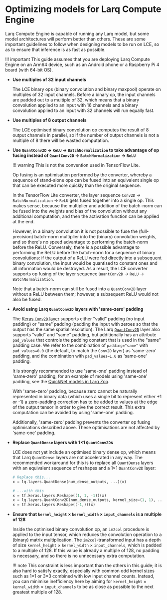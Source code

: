 # Optimizing models for Larq Compute Engine

Larq Compute Engine is capable of running any Larq model, but some model
architectures will perform better than others. These are some important
guidelines to follow when designing models to be run on LCE, so as to ensure
that inference is as fast as possible.

!!! important
    This guide assumes that you are deploying Larq Compute Engine on an Arm64
    device, such as an Android phone or a Raspberry Pi 4 board (with 64-bit OS).

*   **Use multiples of 32 input channels**

    The LCE binary ops (binary convolution and binary maxpool) operate on
    multiples of 32 input channels. Before a binary op, the input channels are
    padded out to a multiple of 32, which means that a binary convolution
    applied to an input with 16 channels and a binary convolution applied to an
    input with 32 channels will run equally fast.

*   **Use multiples of 8 output channels**

    The LCE optimised binary convolution op computes the result of 8 output
    channels in parallel, so if the number of output channels is not a multiple
    of 8 there will be wasted computation.

*   **Use `QuantConv2D` → `ReLU` → `BatchNormalization` to take advantage of op
    fusing instead of `QuantConv2D` → `BatchNormalization` → `ReLU`**

    !!! warning
        This is not the convention used in TensorFlow Lite.

    Op fusing is an optimisation performed by the converter, whereby a
    sequence of stand-alone ops can be fused into an equivalent single op that
    can be executed more quickly than the original sequence.

    In the TensorFlow Lite converter, the layer sequence `Conv2D` →
    `BatchNormalization` → `ReLU` gets fused together into a single op. This
    makes sense, because the multiplier and addition of the batch-norm can be
    fused into the weights and bias of the convolution without any additional
    computation, and then the activation function can be applied at the end.

    However, in a binary convolution it is not possible to fuse the
    (full-precision) batch-norm multiplier into the (binary) convolution
    weights, and so there's no speed advantage to performing the batch-norm
    before the ReLU. Conversely, there *is* a possible advantage to performing
    the ReLU before the batch-norm for a sequence of binary convolutions: if the
    output of a ReLU were fed directly into a subsequent binary convolution, the
    input would be quantised to constant ones and all information would be
    destroyed. As a result, the LCE converter supports op fusing of the layer
    sequence `QuantConv2D` → `ReLU` → `BatchNormalization`.

    Note that a batch-norm can still be fused into a `QuantConv2D` layer without
    a ReLU between them; however, a subsequent ReLU would not also be fused.

*   **Avoid using Larq `QuantConv2D` layers with 'same-zero' padding**

    The [Keras `Conv2D`
    layer](https://www.tensorflow.org/api_docs/python/tf/keras/layers/Conv2D)
    supports either "valid" padding (no input padding) or "same" padding
    (padding the input with zeroes so that the output has the same spatial
    resolution). The Larq [`QuantConv2D`](/larq/api/layers/#quantconv2d) layer
    also supports "valid" and "same" padding, but additionally has an attribute
    `pad_values` that controls the padding constant that is used in the "same"
    padding case. We refer to the combination of `padding="same"` with
    `pad_values=0.0` (the default, to match the `Conv2D` layer) as 'same-zero'
    padding, and the combination with `pad_values=1.0` as 'same-one' padding.

    It is strongly recommended to use 'same-one' padding instead of 'same-zero'
    padding; for an example of models using 'same-one' padding, see the
    [QuickNet models in Larq
    Zoo](https://github.com/larq/zoo/blob/bb0dbf7c13bcb21149cd19c3bd51fe7d885b3bd8/larq_zoo/sota/quicknet.py#L107-L108).

    With 'same-zero' padding, because zero cannot be naturally represented in
    binary data (which uses a single bit to represent either +1 or -1) a
    zero-padding correction has to be added to values at the edge of the output
    tensor in order to give the correct result. This extra computation can be
    avoided by using 'same-one' padding.

    Additionally, 'same-zero' padding prevents the converter op fusing
    optimisations described above. These optimisations are not affected by
    'same-one' padding.

*   **Replace `QuantDense` layers with 1×1 `QuantConv2D`s**

    LCE does not yet include an optimised binary dense op, which means that Larq
    `QuantDense` layers are not accelerated in any way. The recommended
    workaround for this is to replace all `QuantDense` layers with an equivalent
    sequence of reshapes and a 1×1 `QuantConv2D` layer:

    ```python
    # Replace this...
    x = lq.layers.QuantDense(num_dense_outputs, ...)(x)

    # ...with this
    x = tf.keras.layers.Reshape((1, 1, -1))(x)
    x = lq.layers.QuantConv2D(num_dense_outputs, kernel_size=(1, 1), ...)(x)
    x = tf.keras.layers.Reshape((-1,))(x)
    ```

*   **Ensure that `kernel_height` × `kernel_width` × `input_channels` is a
    multiple of 128**

    Inside the optimised binary convolution op, an `im2col` procedure is applied
    to the input tensor, which reduces the convolution operation to a (binary)
    matrix multiplication. The `im2col`-transformed input has a depth of size
    `kernel_height` × `kernel_width` × `input_channels`, which is padded to a
    multiple of 128. If this value is already a multiple of 128, no padding is
    necessary, and so there is no unnecessary extra computation.

    !!! note
        This constraint is less important than the others in this guide; it is
        also hard to satisfy exactly, especially with common odd kernel sizes
        such as 1×1 or 3×3 combined with low input channel counts. Instead, you
        can minimise inefficiency here by aiming for `kernel_height` ×
        `kernel_width` × `input_channels` to be as close as possible to the next
        greatest multiple of 128.
